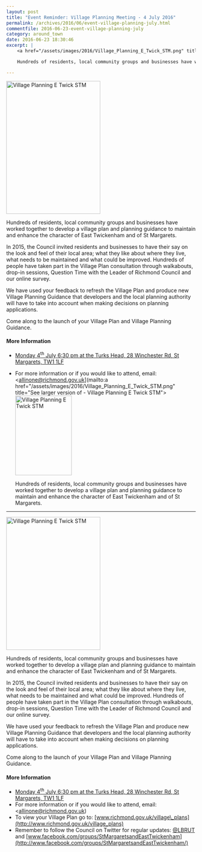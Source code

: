 ```yaml
---
layout: post
title: "Event Reminder: Village Planning Meeting - 4 July 2016"
permalink: /archives/2016/06/event-village-planning-july.html
commentfile: 2016-06-23-event-village-planning-july
category: around_town
date: 2016-06-23 18:30:46
excerpt: |
    <a href="/assets/images/2016/Village_Planning_E_Twick_STM.png" title="See larger version of - Village Planning E Twick STM"><img src="/assets/images/2016/Village_Planning_E_Twick_STM_thumb.png" width="150" height="212" alt="Village Planning E Twick STM" class="photo right" /></a>

    Hundreds of residents, local community groups and businesses have worked together to develop a village plan and planning guidance to maintain and enhance the character of East Twickenham and of St Margarets.

---
```


<a href="/assets/images/2016/Village_Planning_E_Twick_STM.png" title="See larger version of - Village Planning E Twick STM"><img src="/assets/images/2016/Village_Planning_E_Twick_STM_thumb.png" width="250" height="354" alt="Village Planning E Twick STM" class="photo right" /></a>

Hundreds of residents, local community groups and businesses have worked together to develop a village plan and planning guidance to maintain and enhance the character of East Twickenham and of St Margarets.

In 2015, the Council invited residents and businesses to have their say on the look and feel of their local area; what they like about where they live, what needs to be maintained and what could be improved. Hundreds of people have taken part in the Village Plan consultation through walkabouts, drop-in sessions, Question Time with the Leader of Richmond Council and our online survey.

We have used your feedback to refresh the Village Plan and produce new Village Planning Guidance that developers and the local planning authority will have to take into account when making decisions on planning applications.

Come along to the launch of your Village Plan and Village Planning Guidance.

#### More Information

-   [Monday 4<sup>th</sup> July 6:30 pm at the Turks Head, 28 Winchester Rd, St Margarets, TW1 1LF](/event/event/200705145675)
-   For more information or if you would like to attend, email: <allinone@richmond.gov.uk](mailto:a href="/assets/images/2016/Village_Planning_E_Twick_STM.png" title="See larger version of - Village Planning E Twick STM"><img src="/assets/images/2016/Village_Planning_E_Twick_STM_thumb.png" width="150" height="212" alt="Village Planning E Twick STM" class="photo right" /></a>

    Hundreds of residents, local community groups and businesses have worked together to develop a village plan and planning guidance to maintain and enhance the character of East Twickenham and of St Margarets.

---

<a href="/assets/images/2016/Village_Planning_E_Twick_STM.png" title="See larger version of - Village Planning E Twick STM"><img src="/assets/images/2016/Village_Planning_E_Twick_STM_thumb.png" width="250" height="354" alt="Village Planning E Twick STM" class="photo right" /></a>

Hundreds of residents, local community groups and businesses have worked together to develop a village plan and planning guidance to maintain and enhance the character of East Twickenham and of St Margarets.

In 2015, the Council invited residents and businesses to have their say on the look and feel of their local area; what they like about where they live, what needs to be maintained and what could be improved. Hundreds of people have taken part in the Village Plan consultation through walkabouts, drop-in sessions, Question Time with the Leader of Richmond Council and our online survey.

We have used your feedback to refresh the Village Plan and produce new Village Planning Guidance that developers and the local planning authority will have to take into account when making decisions on planning applications.

Come along to the launch of your Village Plan and Village Planning Guidance.

#### More Information

-   [Monday 4<sup>th</sup> July 6:30 pm at the Turks Head, 28 Winchester Rd, St Margarets, TW1 1LF](/event/event/200705145675)
-   For more information or if you would like to attend, email: <allinone@richmond.gov.uk)
-   To view your Village Plan go to: [www.richmond.gov.uk/village\_plans](http://www.richmond.gov.uk/village_plans)
-   Remember to follow the Council on Twitter for regular updates: [@LBRUT](http://www.twitter.com/LBRUT) and [www.facebook.com/groups/StMargaretsandEastTwickenham](http://www.facebook.com/groups/StMargaretsandEastTwickenham/)

